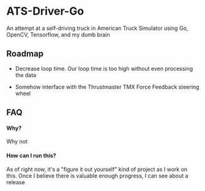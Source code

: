 
# ATS-Driver-Go

An attempt at a self-driving truck in American Truck Simulator using Go, OpenCV, Tensorflow, and my dumb brain




## Roadmap

- Decrease loop time. Our loop time is too high without even processing the data

- Somehow interface with the Thrustmaster TMX Force Feedback steering wheel


## FAQ

#### Why?

Why not

#### How can I run this?

As of right now, it's a "figure it out yourself" kind of project as I work on this. Once I believe
there is valuable enough progress, I can see about a release